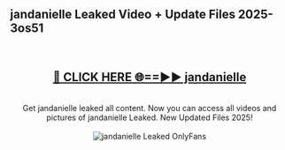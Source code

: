 <h2>jandanielle Leaked Video + Update Files 2025- 3os51</h2>
<br>
<div align="center">
<h2><a href="https://libra.edu.pl?jandanielle" rel="nofollow">🔴 CLICK HERE 🌐==►► jandanielle</a></h2>
<br>
Get jandanielle leaked all content. Now you can access all videos and pictures of jandanielle Leaked. New Updated Files 2025!
<br>
<br>
<a href="https://libra.edu.pl?jandanielle" rel="nofollow" data-target="animated-image.originalLink"><img src="https://i.ibb.co.com/WyWwxjT/player-gif2.gif" alt="jandanielle Leaked OnlyFans" style="max-width: 100%; display: inline-block;" data-target="animated-image.originalImage"></a>
</div>
<br>